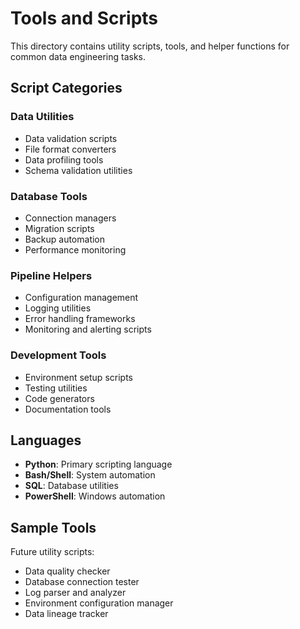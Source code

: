# Tools and Scripts

This directory contains utility scripts, tools, and helper functions for common data engineering tasks.

## Script Categories

### Data Utilities
- Data validation scripts
- File format converters
- Data profiling tools
- Schema validation utilities

### Database Tools
- Connection managers
- Migration scripts
- Backup automation
- Performance monitoring

### Pipeline Helpers
- Configuration management
- Logging utilities  
- Error handling frameworks
- Monitoring and alerting scripts

### Development Tools
- Environment setup scripts
- Testing utilities
- Code generators
- Documentation tools

## Languages

- **Python**: Primary scripting language
- **Bash/Shell**: System automation
- **SQL**: Database utilities
- **PowerShell**: Windows automation

## Sample Tools

Future utility scripts:
- Data quality checker
- Database connection tester
- Log parser and analyzer
- Environment configuration manager
- Data lineage tracker